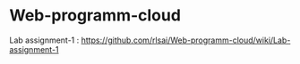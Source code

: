 # Web-programm-cloud
Lab assignment-1 : https://github.com/rlsai/Web-programm-cloud/wiki/Lab-assignment-1
